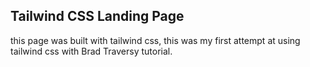 ## Tailwind CSS Landing Page

this page was built with tailwind css, this was my first attempt at using tailwind css with Brad Traversy tutorial.